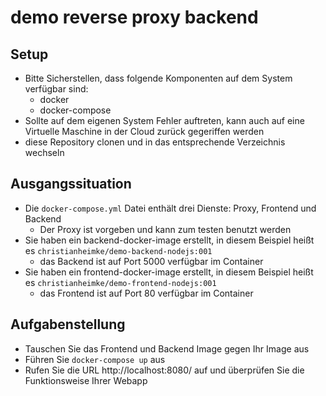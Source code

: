 # demo reverse proxy backend

## Setup

* Bitte Sicherstellen, dass folgende Komponenten auf dem System verfügbar sind:
  *  docker
  *  docker-compose
* Sollte auf dem eigenen System Fehler auftreten, kann auch auf eine Virtuelle Maschine in der Cloud zurück gegeriffen werden
* diese Repository clonen und in das entsprechende Verzeichnis wechseln

## Ausgangssituation

* Die `docker-compose.yml` Datei enthält drei Dienste: Proxy, Frontend und Backend
  * Der Proxy ist vorgeben und kann zum testen benutzt werden
* Sie haben ein backend-docker-image erstellt, in diesem Beispiel heißt es `christianheimke/demo-backend-nodejs:001`
  * das Backend ist auf Port 5000 verfügbar im Container
* Sie haben ein frontend-docker-image erstellt, in diesem Beispiel heißt es `christianheimke/demo-frontend-nodejs:001`
  * das Frontend ist auf Port 80 verfügbar im Container

## Aufgabenstellung

* Tauschen Sie das Frontend und Backend Image gegen Ihr Image aus
* Führen Sie `docker-compose up` aus
* Rufen Sie die URL http://localhost:8080/ auf und überprüfen Sie die Funktionsweise Ihrer Webapp

